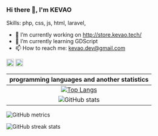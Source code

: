 ### Hi there 👋, I'm KEVAO

Skills: php, css, js, html, laravel, 

- 🔭 I’m currently working on http://store.kevao.tech/ 
- 🌱 I’m currently learning GDScript 
- 📫 How to reach me: kevao.dev@gmail.com 


[<img src='https://cdn.jsdelivr.net/npm/simple-icons@3.0.1/icons/instagram.svg' alt='instagram' height='20'>](https://www.instagram.com/kevao20/)  [<img src='https://cdn.jsdelivr.net/npm/simple-icons@3.0.1/icons/icloud.svg' alt='website' height='20'>](http://www.kevao.tech/)  

|programming languages and another statistics|
|:-------------------------:|
|[![Top Langs](https://github-readme-stats.vercel.app/api/top-langs/?username=KEVAO18)](https://github.com/anuraghazra/github-readme-stats)|
|![GitHub stats](https://github-readme-stats.vercel.app/api?username=KEVAO18&show_icons=true)|

![GitHub metrics](https://metrics.lecoq.io/KEVAO18)  

![GitHub streak stats](https://github-readme-streak-stats.herokuapp.com/?user=KEVAO18)  

